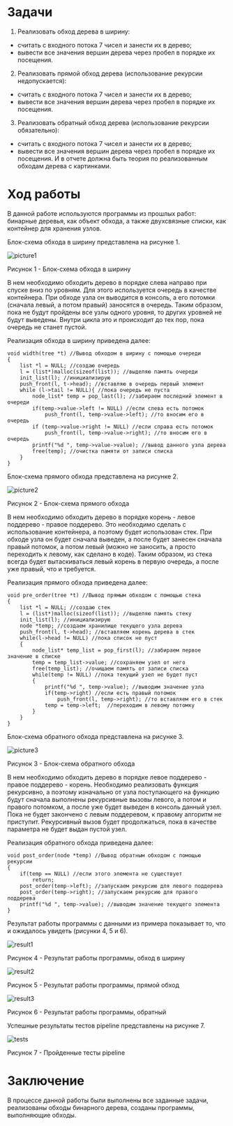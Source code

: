 # Задачи

1. Реализовать обход дерева в ширину:
 - считать с входного потока 7 чисел и занести их в дерево;
 - вывести все значения вершин дерева через пробел в порядке их посещения.

 
2. Реализовать прямой обход дерева (использование рекурсии недопускается):
 - считать с входного потока 7 чисел и занести их в дерево;
 - вывести все значения вершин дерева через пробел в порядке их посещения.


3. Реализовать обратный обход дерева (использование рекурсии обязательно):
 - считать с входного потока 7 чисел и занести их в дерево;
 - вывести все значения вершин дерева через пробел в порядке их посещения.
И в отчете должна быть теория по реализованным обходам дерева с картинками.

# Ход работы

В данной работе используются программы из прошлых работ: бинарные деревья, как объект обхода, а также двухсвязные списки, как контейнер для хранения узлов.

Блок-схема обхода в ширину представлена на рисунке 1.

![picture1](https://gitlab.com/Russian_Blitz/practices/-/raw/master/pr6/pictures/picture1.png)


Рисунок 1 - Блок-схема обхода в ширину

В нем необходимо обходить дерево в порядке слева направо при спуске вниз по уровням. Для этого используется очередь в качестве контейнера. При обходе узла он выводится в консоль, а его потомки (сначала левый, а потом правый) заносятся в очередь. Таким образом, пока не будут пройдены все узлы одного уровня, то других уровней не будут выведены. Внутри цикла это и происходит до тех пор, пока очередь не станет пустой.

Реализация обхода в ширину приведена далее:

    void width(tree *t) //Вывод обходом в ширину с помощью очереди
    {
        list *l = NULL; //создаю очередь
        l = (list*)malloc(sizeof(list)); //выделяю память очереди
        init_list(l); //инициализирую
        push_front(l, t->head); //вставляю в очередь первый элемент
        while (l->tail != NULL){ //пока очередь не пуста
            node_list* temp = pop_last(l); //забираем последний элемент в очереди
            if(temp->value->left != NULL) //если слева есть потомок
                push_front(l, temp->value->left); //то вносим его в очередь
            if (temp->value->right != NULL) //если справа есть потомок
                push_front(l, temp->value->right); //то вносим его в очередь
            printf("%d ", temp->value->value); //вывод данного узла дерева
            free(temp); //очистка памяти от записи списка
        }
    }


Блок-схема прямого обхода представлена на рисунке 2.

![picture2](https://gitlab.com/Russian_Blitz/practices/-/raw/master/pr6/pictures/picture2.png)


Рисунок 2 - Блок-схема прямого обхода

В нем необходимо обходить дерево в порядке корень - левое поддерево - правое поддерево. Это необходимо сделать с использование контейнера, а поэтому будет использован стек. При обходе узла он будет сначала выведен, а после будет занесен сначала правый потомок, а потом левый (можно не заносить, а просто переходить к левому, как сделано в коде). Таким образом, из стека всегда будет вытаскиваться левый корень в первую очередь, а после уже правый, что и требуется.

Реализация прямого обхода приведена далее:

    void pre_order(tree *t) //Вывод прямым обходом с помощью стека
    {
        list *l = NULL; //создаю стек
        l = (list*)malloc(sizeof(list)); //выделяю память стеку
        init_list(l); //инициализирую
        node *temp; //создаем хранилище текущего узла дерева
        push_front(l, t->head); //вставляем корень дерева в стек
        while(l->head != NULL) //пока список не пуст
        {
            node_list* temp_list = pop_first(l); //забираем первое значение в списке
            temp = temp_list->value; //сохраняем узел от него
            free(temp_list); //очищаем память от записи списка
            while(temp != NULL) //пока текущий узел не будет пуст
            {
                printf("%d ", temp->value); //выводим значение узла
                if(temp->right) //если есть правый потомок
                    push_front(l, temp->right); //то вставляем его в стек
                temp = temp->left;  //переходим в левому потомку
            }
        }
    }

Блок-схема обратного обхода представлена на рисунке 3.

![picture3](https://gitlab.com/Russian_Blitz/practices/-/raw/master/pr6/pictures/picture3.png)


Рисунок 3 - Блок-схема обратного обхода

В нем необходимо обходить дерево в порядке левое поддерево - правое поддерево - корень. Необходимо реализовать функция рекурсивно, а поэтому изначально от узла поступающего на функцию будут сначала выполнены рекурсивные вызовы левого, а потом и правого потомком, а после уже будет выведен в консоль данный узел. Пока не будет закончено с левым поддеревом, к правому алгоритм не приступит. Рекурсивный вызов будет продолжаться, пока в качестве параметра не будет выдан пустой узел.

Реализация обратного обхода приведена далее:

    void post_order(node *temp) //Вывод обратным обходом с помощью рекурсии
    {
        if(temp == NULL) //если этого элемента не существует
            return;
        post_order(temp->left); //запускаем рекурсию для левого поддерева
        post_order(temp->right); //запускаем рекурсию для правого поддерева
        printf("%d ", temp->value); //выводим значение текущего элемента
    }
    
Результат работы программы с данными из примера показывает то, что и ожидалось увидеть (рисунки 4, 5 и 6).

![result1](https://gitlab.com/Russian_Blitz/practices/-/raw/master/pr6/pictures/result1.png)


Рисунок 4 - Результат работы программы, обход в ширину

![result2](https://gitlab.com/Russian_Blitz/practices/-/raw/master/pr6/pictures/result2.png)


Рисунок 5 - Результат работы программы, прямой обход

![result3](https://gitlab.com/Russian_Blitz/practices/-/raw/master/pr6/pictures/result3.png)


Рисунок 6 - Результат работы программы, обратный

Успешные результаты тестов pipeline представлены на рисунке 7.

![tests](https://gitlab.com/Russian_Blitz/practices/-/raw/master/pr6/pictures/tests.png)


Рисунок 7 - Пройденные тесты pipeline

# Заключение

В процессе данной работы были выполнены все заданные задачи, реализованы обходы бинарного дерева, созданы программы, выполняющие обходы.
